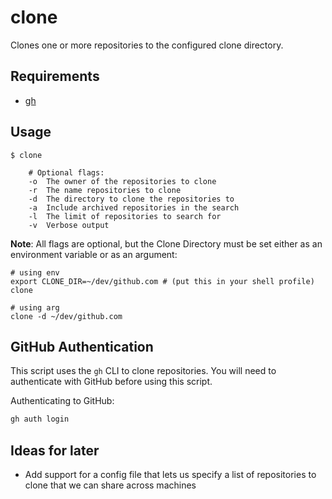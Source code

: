 # clone

Clones one or more repositories to the configured clone directory.

## Requirements

- [gh](https://cli.github.com/)

## Usage

```shell
$ clone 

    # Optional flags:
    -o  The owner of the repositories to clone
    -r  The name repositories to clone
    -d  The directory to clone the repositories to
    -a  Include archived repositories in the search
    -l  The limit of repositories to search for
    -v  Verbose output
```

**Note**: All flags are optional, but the Clone Directory must be set either as an environment variable or as an argument:

```shell
# using env 
export CLONE_DIR=~/dev/github.com # (put this in your shell profile)
clone

# using arg
clone -d ~/dev/github.com
```

## GitHub Authentication

This script uses the `gh` CLI to clone repositories. You will need to authenticate with GitHub before using this script.

Authenticating to GitHub:

```bash
gh auth login
```

## Ideas for later

- Add support for a config file that lets us specify a list of repositories to clone that we can share across machines